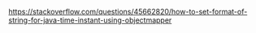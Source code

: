 
https://stackoverflow.com/questions/45662820/how-to-set-format-of-string-for-java-time-instant-using-objectmapper